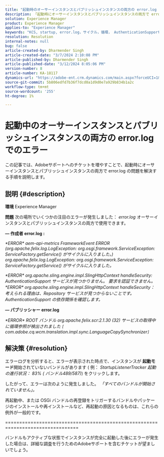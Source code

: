 ```yaml
---
title: "起動時のオーサーインスタンスとパブリッシュインスタンスの両方の error.log でのエラー"
description: 「起動時にオーサーインスタンスとパブリッシュインスタンスの両方で error.log の問題を解決する方法を説明します。」
solution: Experience Manager
product: Experience Manager
applies-to: "Experience Manager"
keywords: "KCS, startup, error.log，サイクル，循環， AuthenticationSupport，エラー，オーサーインスタンス，パブリッシュインスタンス， FAQ"
resolution: Resolution
internal-notes: null
bug: false
article-created-by: Dharmender Singh
article-created-date: "3/7/2024 2:10:08 PM"
article-published-by: Dharmender Singh
article-published-date: "3/12/2024 8:05:06 PM"
version-number: 8
article-number: KA-18117
dynamics-url: "https://adobe-ent.crm.dynamics.com/main.aspx?forceUCI=1&pagetype=entityrecord&etn=knowledgearticle&id=a9330262-8cdc-ee11-904d-6045bd006d92"
source-git-commit: 5b806edfd7b36f7dcd0a1d9d0e7a929b834b1a2c
workflow-type: tm+mt
source-wordcount: '255'
ht-degree: 1%

---
```


# 起動中のオーサーインスタンスとパブリッシュインスタンスの両方の error.log でのエラー


この記事では、Adobeサポートへのチケットを増やすことで、起動時にオーサーインスタンスとパブリッシュインスタンスの両方で error.log の問題を解決する手順を説明します。

## 説明 {#description}


<b>環境</b>
Experience Manager

<b>問題</b>
次の場所でいくつかの注目のエラーが発生しました： *error.log* オーサーインスタンスとパブリッシュインスタンスの両方で使用できます。

<b> — 作成者 error.log :</b>

*\*ERROR\* aem-api-metrics FrameworkEvent ERROR (org.apache.felix.log.LogException: org.osgi.framework.ServiceException: ServiceFactory.getService() がサイクルに入りました。)
<br>org.apache.felix.log.LogException: org.osgi.framework.ServiceException: ServiceFactory.getService() がサイクルに入りました。*



*\*ERROR\* org.apache.sling.engine.impl.SlingHttpContext handleSecurity: AuthenticationSupport サービスが見つかりません。 要求を認証できません。
<br>\*ERROR\* org.apache.sling.engine.impl.SlingHttpContext handleSecurity：考えられる理由は、Repository サービスが見つからないことです。 AuthenticationSupport の依存関係を確認します。*



<b> — パブリッシャー error.log</b>

*\*ERROR\* ROOT バンドル org.apache.felix.scr:2.1.30 (32) サービスの取得中に循環参照が検出されました `[` com.adobe.cq.wcm.translation.impl.sync.LanguageCopySynchronizer`]`*






## 解決策 {#resolution}


エラーログを分析すると、エラーが表示された時点で、インスタンスが <b>起動モード</b>開始されていないバンドルがあります ( 例： *StartupListenerTracker 起動の進行状況： 83% ( バンドル489/587)*) をクリックします。

したがって、エラーは次のように発生しました。 *「すべてのバンドルが開始されていません」。*

再起動中、または OSGi バンドルの再登録をトリガーするバンドルやパッケージのインストールや再インストールなど、再起動の原因となるものは、これらの例外が一般的です。



================================================================================

バンドルもアクティブな状態でインスタンスが完全に起動した後にエラーが発生した場合は、詳細な調査を行うためのAdobeサポートを含むチケットが望ましいでしょう。
